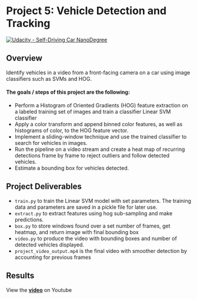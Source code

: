 # Project 5: Vehicle Detection and Tracking
[//]: # (Image References)
[video]: https://youtu.be/_23T4mz0IV0 "Video"

[![Udacity - Self-Driving Car NanoDegree](https://s3.amazonaws.com/udacity-sdc/github/shield-carnd.svg)](http://www.udacity.com/drive)


Overview
---
Identify vehicles in a video from a front-facing camera on a car using image classifiers such as SVMs and HOG.

#### The goals / steps of this project are the following:

* Perform a Histogram of Oriented Gradients (HOG) feature extraction on a labeled training set of images and train a classifier Linear SVM classifier
* Apply a color transform and append binned color features, as well as histograms of color, to the HOG feature vector.
* Implement a sliding-window technique and use the trained classifier to search for vehicles in images.
* Run the pipeline on a video stream and create a heat map of recurring detections frame by frame to reject outliers and follow detected vehicles.
* Estimate a bounding box for vehicles detected.

Project Deliverables
---
* `train.py` to train the Linear SVM model with set parameters. The training data and parameters are saved in a pickle file for later use.
* `extract.py` to extract features using hog sub-sampling and make predictions.
* `box.py` to store windows found over a set number of frames, get heatmap, and return image with final bounding box
* `video.py` to produce the video with bounding boxes and number of detected vehicles displayed.
* `project_video_output.mp4` is the final video with smoother detection by accounting for previous frames

Results
---
View the **[video]** on Youtube